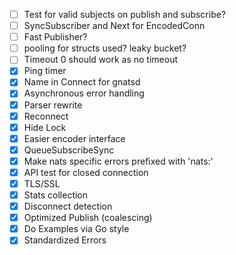 
- [ ] Test for valid subjects on publish and subscribe?
- [ ] SyncSubscriber and Next for EncodedConn
- [ ] Fast Publisher?
- [ ] pooling for structs used? leaky bucket?
- [ ] Timeout 0 should work as no timeout
- [x] Ping timer
- [x] Name in Connect for gnatsd
- [x] Asynchronous error handling
- [x] Parser rewrite
- [x] Reconnect
- [x] Hide Lock
- [x] Easier encoder interface
- [x] QueueSubscribeSync
- [x] Make nats specific errors prefixed with 'nats:'
- [x] API test for closed connection
- [x] TLS/SSL
- [x] Stats collection
- [x] Disconnect detection
- [x] Optimized Publish (coalescing)
- [x] Do Examples via Go style
- [x] Standardized Errors
